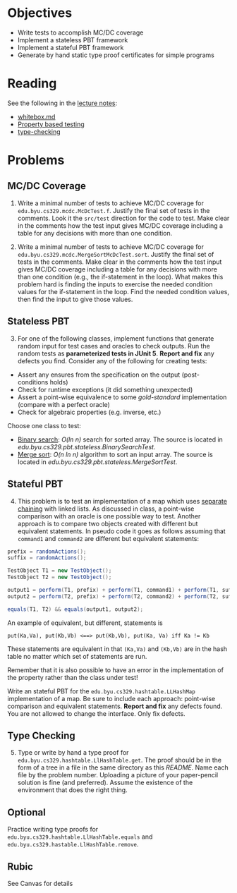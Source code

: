 # Objectives

  * Write tests to accomplish MC/DC coverage
  * Implement a stateless PBT framework
  * Implement a stateful PBT framework
  * Generate by hand static type proof certificates for simple programs

# Reading

See the following in the [lecture notes](https://bitbucket.org/byucs329/byu-cs-329-lecture-notes/src/master/):

  * [whitebox.md](https://bitbucket.org/byucs329/byu-cs-329-lecture-notes/src/master/whitebox/white-box.md)
  * [Property based testing](https://bitbucket.org/byucs329/byu-cs-329-lecture-notes/src/master/property-based-testing/)
  * [type-checking](https://bitbucket.org/byucs329/byu-cs-329-lecture-notes/src/master/type-checking.md)

# Problems

## MC/DC Coverage

1) Write a minimal number of tests to achieve MC/DC coverage for `edu.byu.cs329.mcdc.McDcTest.f`. Justify the final set of tests in the comments. Look it the `src/test` direction for the code to test. Make clear in the comments how the test input gives MC/DC coverage including a table for any decisions with more than one condition.

2) Write a minimal number of tests to achieve MC/DC coverage for `edu.byu.cs329.mcdc.MergeSortMcDcTest.sort`. Justify the final set of tests in the comments. Make clear in the comments how the test input gives MC/DC coverage including a table for any decisions with more than one condition (e.g., the if-statement in the loop). What makes this problem hard is finding the inputs to exercise the needed condition values for the if-statement in the loop. Find the needed condition values, then find the input to give those values.

## Stateless PBT

3) For one of the following classes, implement functions that generate random input for test cases and oracles to check outputs. Run the random tests as **parameterized tests in JUnit 5**. **Report and fix** any defects you find. Consider any of the following for creating tests:

  * Assert any ensures from the specification on the output (post-conditions holds)
  * Check for runtime exceptions (it did something unexpected)
  * Assert a point-wise equivalence to some *gold-standard* implementation (compare with a perfect oracle)
  * Check for algebraic properties (e.g. inverse, etc.)

Choose one class to test:

  * [Binary search](https://en.wikipedia.org/wiki/Binary_search_algorithm): *O(ln n)* search for sorted array. The source is located in *edu.byu.cs329.pbt.stateless.BinarySearchTest*. 
  * [Merge sort](https://en.wikipedia.org/wiki/Merge_sort): *O(n ln n)* algorithm to sort an input array. The source is located in *edu.byu.cs329.pbt.stateless.MergeSortTest*.

## Stateful PBT

4) This problem is to test an implementation of a map which uses [separate chaining](https://en.wikipedia.org/wiki/Hash_table) with linked lists. As discussed in class, a point-wise comparison with an oracle is one possible way to test. Another approach is to compare two objects created with different but equivalent statements. In pseudo code it goes as follows assuming that `command1` and `command2` are different but equivalent statements:

```java
prefix = randomActions();
suffix = randomActions();

TestObject T1 = new TestObject();
TestObject T2 = new TestObject();

output1 = perform(T1, prefix) + perform(T1, command1) + perform(T1, suffix);
output2 = perform(T2, prefix) + perform(T2, command2) + perform(T2, suffix);

equals(T1, T2) && equals(output1, output2);
```

An example of equivalent, but different, statements is

```
put(Ka,Va), put(Kb,Vb) <==> put(Kb,Vb), put(Ka, Va) iff Ka != Kb
```

These statements are equivalent in that `(Ka,Va)` and `(Kb,Vb)` are in the hash table no matter which set of statements are run.

Remember that it is also possible to have an error in the implementation of the property rather than the class under test!

Write an stateful PBT for the `edu.byu.cs329.hashtable.LLHashMap` implementation of a map.  Be sure to include each approach: point-wise comparison and equivalent statements. **Report and fix** any defects found. You are not allowed to change the interface. Only fix defects. 

## Type Checking

5) Type or write by hand a type proof for `edu.byu.cs329.hashtable.LlHashTable.get`. The proof should be in the form of a tree in a file in the same directory as this *README*. Name each file by the problem number. Uploading a picture of your paper-pencil solution is fine (and preferred). Assume the existence of the environment that does the right thing. 

## Optional

Practice writing type proofs for  `edu.byu.cs329.hashtable.LlHashTable.equals` and `edu.byu.cs329.hastable.LlHashTable.remove`. 

## Rubic

See Canvas for details

